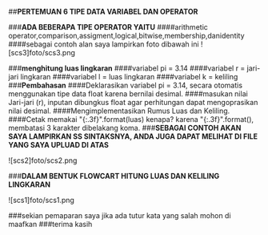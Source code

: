 ##**PERTEMUAN 6 TIPE DATA VARIABEL DAN OPERATOR**

###**ADA BEBERAPA TIPE OPERATOR YAITU**
####arithmetic operator,comparison,assigment,logical,bitwise,membership,danidentity
####sebagai contoh alan saya lampirkan foto dibawah ini
![scs3]foto/scs3.png

###**menghitung luas lingkaran**
####variabel pi = 3.14
####variabel r = jari-jari lingkaran
####variabel l = luas lingkaran
####variabel k = keliling
###**Pembahasan**
####Deklarasikan variabel pi = 3.14, secara otomatis menggunakan tipe data float karena bernilai desimal.
####masukan nilai Jari-jari (r), inputan dibungkus float agar perhitungan dapat mengoprasikan nilai desimal.
####Mengimplementasikan Rumus Luas dan Keliling.
####Cetak memakai "{:.3f}".format(luas) kenapa? karena "{:.3f}".format(), membatasi 3 karakter dibelakang koma.
###**SEBAGAI CONTOH AKAN SAYA LAMPIRKAN SS SINTAKSNYA, ANDA JUGA DAPAT MELIHAT DI FILE YANG SAYA UPLUAD DI ATAS**

![scs2]foto/scs2.png

###**DALAM BENTUK FLOWCART HITUNG LUAS DAN KELILING LINGKARAN**

![scs1]foto/scs1.png

###sekian pemaparan saya jika ada tutur kata yang salah mohon di maafkan
###terima kasih